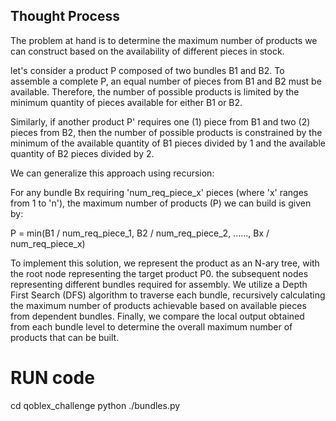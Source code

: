 ## Thought Process

The problem at hand is to determine the maximum number of products we can construct based on the availability of different pieces in stock.

let's consider a product P composed of two bundles B1 and B2.
To assemble a complete P, an equal number of pieces from B1 and B2 must be available.
Therefore, the number of possible products is limited by the minimum quantity of pieces available for either B1 or B2.

Similarly, if another product P' requires one (1) piece from B1 and two (2) pieces from B2, then the number of possible products is constrained by the minimum of the available quantity of B1 pieces divided by 1 and the available quantity of B2 pieces divided by 2.

We can generalize this approach using recursion:

For any bundle Bx requiring 'num_req_piece_x' pieces (where 'x' ranges from 1 to 'n'), the maximum number of products (P) we can build is given by:

P = min(B1 / num_req_piece_1, B2 / num_req_piece_2, ......, Bx / num_req_piece_x)

To implement this solution, we represent the product as an N-ary tree, with the root node representing the target product P0.
the subsequent nodes representing different bundles required for assembly. We utilize a Depth First Search (DFS) algorithm to traverse each bundle, recursively calculating the maximum number of products achievable based on available pieces from dependent bundles. Finally, we compare the local output obtained from each bundle level to determine the overall maximum number of products that can be built.

# RUN code

cd qoblex_challenge
python ./bundles.py
